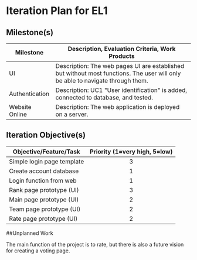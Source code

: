 # Iteration Plan for EL1

## Milestone(s)



| Milestone | Description, Evaluation Criteria, Work Products |
|-----------|-----------------------------------------|
|  UI  | Description: The web pages UI are established but without most functions. The user will only be able to navigate through them.|
|  Authentication  | Description: UC1 "User identification" is added, connected to database, and tested.|
|  Website Online | Description: The web application is deployed on a server.|

## Iteration Objective(s)


| Objective/Feature/Task | Priority (1=very high, 5=low) |
|------------------------|:-----------------------------:|
| Simple login page template | 3 |
| Create account database | 1 |
| Login function from web | 1 |
| Rank page prototype (UI) | 3 |
| Main page prototype (UI)| 2 |
| Team page prototype (UI)| 2 |
| Rate page prototype (UI)| 2 |

##Unplanned Work

The main function of the project is to rate, but there is also a future vision for creating a voting page.


